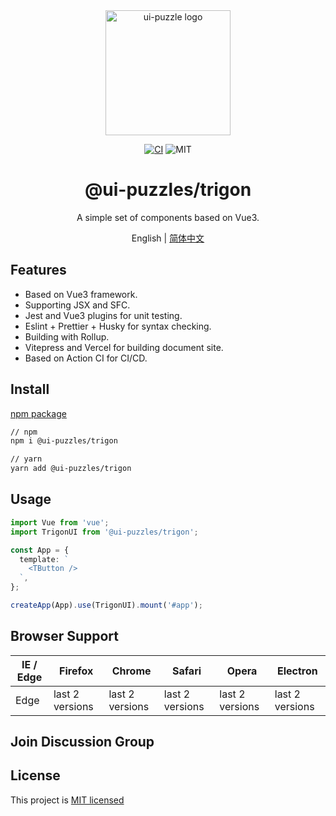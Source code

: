 <div align="center">
  <a href="https://ui-puzzles.github.io/rect/?path=/docs/welcome--page" target="_blank">
    <img alt="ui-puzzle logo" width="200" src="https://static-images-1305792369.cos.ap-shanghai.myqcloud.com/puzzle-logo.svg"/>
  </a>

[![CI](https://github.com/ui-puzzles/trigon/actions/workflows/main.yml/badge.svg?branch=main)](https://github.com/ui-puzzles/trigon/actions/workflows/main.yml)
![MIT](https://img.shields.io/github/license/ui-puzzles/trigon?color=red)

</div>

<div align="center">
  <h1>@ui-puzzles/trigon</h1>
</div>

<div align="center">

A simple set of components based on Vue3.

</div>

<div align="center">

English | [简体中文](./README-zh_CN.md)

</div>

## Features

- Based on Vue3 framework.
- Supporting JSX and SFC.
- Jest and Vue3 plugins for unit testing.
- Eslint + Prettier + Husky for syntax checking.
- Building with Rollup.
- Vitepress and Vercel for building document site.
- Based on Action CI for CI/CD.

## Install

[npm package](https://www.npmjs.com/package/@ui-puzzles/trigon)

```sh
// npm
npm i @ui-puzzles/trigon

// yarn
yarn add @ui-puzzles/trigon
```

## Usage

```ts
import Vue from 'vue';
import TrigonUI from '@ui-puzzles/trigon';

const App = {
  template: `
    <TButton />
  `,
};

createApp(App).use(TrigonUI).mount('#app');
```

## Browser Support

| IE / Edge | Firefox         | Chrome          | Safari          | Opera           | Electron        |
| --------- | --------------- | --------------- | --------------- | --------------- | --------------- |
| Edge      | last 2 versions | last 2 versions | last 2 versions | last 2 versions | last 2 versions |

## Join Discussion Group

## License

This project is [MIT licensed](./LICENSE)
